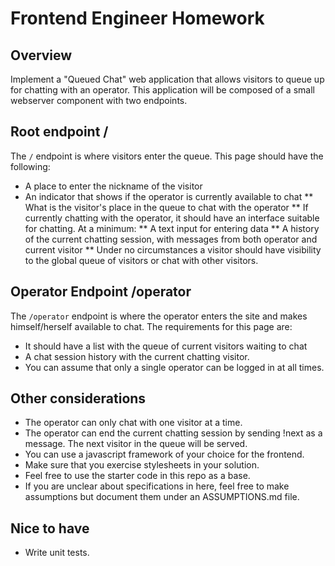 # Frontend Engineer Homework

## Overview 

Implement a "Queued Chat" web application that allows visitors to queue up for chatting with an operator.
This application will be composed of a small webserver component with two endpoints.

## Root endpoint /

The `/` endpoint is where visitors enter the queue. This page should have the following:
* A place to enter the nickname of the visitor
* An indicator that shows if the operator is currently available to chat
** What is the visitor's place in the queue to chat with the operator
** If currently chatting with the operator, it should have an interface suitable for chatting. At a minimum:
** A text input for entering data
** A history of the current chatting session, with messages from both operator and current visitor
** Under no circumstances a visitor should have visibility to the global queue of visitors or chat with other visitors.

## Operator Endpoint /operator

The `/operator` endpoint is where the operator enters the site and makes himself/herself available to chat. The requirements for this page are:
* It should have a list with the queue of current visitors waiting to chat
* A chat session history with the current chatting visitor.
* You can assume that only a single operator can be logged in at all times.

## Other considerations

* The operator can only chat with one visitor at a time.
* The operator can end the current chatting session by sending !next as a message. The next visitor in the queue will be served.
* You can use a javascript framework of your choice for the frontend. 
* Make sure that you exercise stylesheets in your solution.
* Feel free to use the starter code in this repo as a base.
* If you are unclear about specifications in here, feel free to make assumptions but document them under an ASSUMPTIONS.md file.

## Nice to have 
* Write unit tests.

